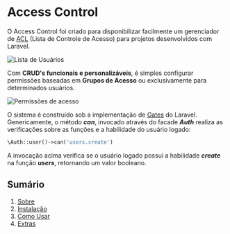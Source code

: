 # Access Control

O Access Control foi criado para disponibilizar facilmente um gerenciador de [ACL](https://pt.wikipedia.org/wiki/Lista_de_controle_de_acesso) (Lista de Controle de Acesso) para projetos desenvolvidos com Laravel. 

![Lista de Usuários](https://github.com/rpdesignerfly/access-control/blob/master/docs/imgs/crud-users.png?raw=true)

Com **CRUD's funcionais e personalizáveis**, é simples configurar permissões baseadas em **Grupos de Acesso** ou exclusivamente para determinados usuários.

![Permissões de acesso](https://github.com/rpdesignerfly/access-control/blob/master/docs/imgs/crud-permissions.png?raw=true)

O sistema é construído sob a implementação de [Gates](https://laravel.com/docs/5.6/authorization#writing-gates) do Laravel. Genericamente, o método ***can***, invocado através do facade ***Auth*** realiza as verificações sobre as funções e a habilidade do usuário logado:

```php
\Auth::user()->can('users.create')
```

A invocação acima verifica se o usuário logado possui a habilidade ***create*** na função ***users***, retornando um valor booleano.

## Sumário

1. [Sobre](01-About.md)
2. [Instalação](02-Installation.md)
3. [Como Usar](03-Usage.md)
4. [Extras](04-Extras.md)
  